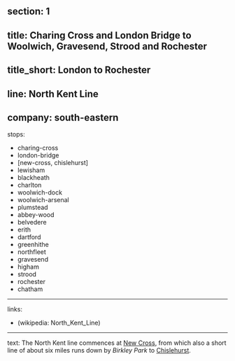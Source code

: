 ﻿section: 1
----
title: Charing Cross and London Bridge to Woolwich, Gravesend, Strood and Rochester
----
title_short: London to Rochester
----
line: North Kent Line
----
company: south-eastern
----
stops:
- charing-cross
- london-bridge
- [new-cross, chislehurst]
- lewisham
- blackheath
- charlton
- woolwich-dock
- woolwich-arsenal
- plumstead
- abbey-wood
- belvedere
- erith
- dartford
- greenhithe
- northfleet
- gravesend
- higham
- strood
- rochester
- chatham
----
links:
- (wikipedia: North_Kent_Line)
----
text: The North Kent line commences at [New Cross](/stations/new-cross), from which also a short line of about six miles runs down by *Birkley Park* to [Chislehurst](/stations/chislehurst).
